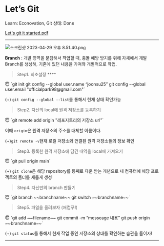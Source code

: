 # Let’s Git

Learn: Econovation, Git
상태: Done

[Let's git it started.pdf](Let%E2%80%99s%20Git%20f9928e12296c43f79650a3609f278bc8/Lets_git_it_started.pdf)

---

![스크린샷 2023-04-29 오후 8.51.40.png](Let%E2%80%99s%20Git%20f9928e12296c43f79650a3609f278bc8/%25E1%2584%2589%25E1%2585%25B3%25E1%2584%258F%25E1%2585%25B3%25E1%2584%2585%25E1%2585%25B5%25E1%2586%25AB%25E1%2584%2589%25E1%2585%25A3%25E1%2586%25BA_2023-04-29_%25E1%2584%258B%25E1%2585%25A9%25E1%2584%2592%25E1%2585%25AE_8.51.40.png)

**Branch** : 개발 영역을 분담해서 작업할 때, 충돌 예방 방지를 위해 자체에서 개발 Branch를 생성해, 기존에 있던 내용을 가져와 개별적으로 작업.

> Step1. 최초설정 ****
> 

<aside>
😇 `git init
git config --global user.name “joonsu25”
git config --global user.email "officialpark98@gmail.com"`

</aside>

(+) `git config --global --list`를 통해서 현재 상태 확인가능

> Step2. 자신의 local에 원격 저장소를 등록하기
> 

<aside>
😇 `git remote add origin "레포지토리의 저장소 url"`

</aside>

이때 `origin`은 원격 저장소의 주소를 대체할 이름이다.

(+)`git remote -v`현재 로컬 저장소와 연결된 원격 저장소들의 정보 확인

> Step3. 등록한 원격 저장소에 담긴 내역을 local에 가져오기
> 

<aside>
😇 `git pull origin main`

</aside>

(+) `git clone`은 해당 repository를 통째로 다운 받는 개념으로 내 컴퓨터에 해당 프로젝트의 폴더를 새롭게 생성

> Step4. 자신만의 branch 만들기
> 

<aside>
😇 `git branch ~~branchname~~
git switch ~~branchname~~`

</aside>

> Step5. 파일을 올려보자 (애컴푸!)
> 

<aside>
😇 `git add ~~filename~~
git commit -m “messeage 내용”
git push origin ~~branchname~~`

</aside>

(+) `git status`를 통해서 현재 작업 중인 저장소의 상태를 확인하는 습관을 들이자!

---